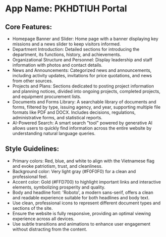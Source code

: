 # **App Name**: PKHDTIUH Portal

## Core Features:

- Homepage Banner and Slider: Home page with a banner displaying key missions and a news slider to keep visitors informed.
- Department Introduction: Detailed sections for introducing the department, its functions, history, and achievements.
- Organizational Structure and Personnel: Display leadership and staff information with photos and contact details.
- News and Announcements: Categorized news and announcements, including activity updates, invitations for price quotations, and news from other sources.
- Projects and Plans: Sections dedicated to posting project information and planning notices, divided into ongoing projects, completed projects, and equipment procurement lists.
- Documents and Forms Library: A searchable library of documents and forms, filtered by type, issuing agency, and year, supporting multiple file formats like PDF and DOCX. Includes decisions, regulations, administrative forms, and statistical reports.
- AI-Powered Search: A smart search "tool" powered by generative AI allows users to quickly find information across the entire website by understanding natural language queries.

## Style Guidelines:

- Primary colors: Red, blue, and white to align with the Vietnamese flag and evoke patriotism, trust, and cleanliness.
- Background color: Very light gray (#F0F0F0) for a clean and professional feel.
- Accent color: Gold (#FFD700) to highlight important links and interactive elements, symbolizing prosperity and quality.
- Body and headline font: 'Roboto', a modern sans-serif, offers a clean and readable experience suitable for both headlines and body text.
- Use clean, professional icons to represent different document types and sections of the site.
- Ensure the website is fully responsive, providing an optimal viewing experience across all devices.
- Use subtle transitions and animations to enhance user engagement without distracting from the content.